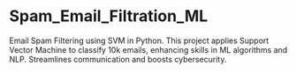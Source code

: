# Spam_Email_Filtration_ML
Email Spam Filtering using SVM in Python. This project applies Support Vector Machine to classify 10k emails, enhancing skills in ML algorithms and NLP. Streamlines communication and boosts cybersecurity.
